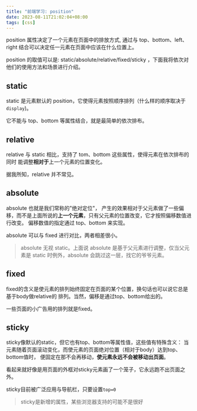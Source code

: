 ```yaml
---
title: "前端学习: position"
date: 2023-08-11T21:02:04+08:00
tags: [css]
---
```


position 属性决定了一个元素在页面中的排放方式, 通过与 top、bottom、left、right
结合可以决定任一元素在页面中应该在什么位置上。

position 的取值可以是: static/absolute/relative/fixed/sticky ，下面我将依次对他们的使用方法和场景进行介绍。

## static

static 是元素默认的 position，它使得元素按照顺序排列（什么样的顺序取决于`display`)。

它不能与 top、bottom 等属性结合，就是最简单的依次排布。

## relative

relative 与 static 相比，支持了 tom、bottom 这些属性，使得元素在依次排布的同时
能调整**相对于**上一个元素的位置变化。

据我所知，relative 并不常见。

## absolute

absolute 也就是我们常称的"绝对定位"，
产生的效果相对于父元素做了一些偏移，而不是上面所说的**上一个元素**，只有父元素的位置改变，它才按照偏移数值进行改变。
偏移数值的指定通过 top、bottom 来实现。

absolute 可以与 fixed 进行对比，两者相差很小。

> absolute 无视 static。上面说 absolute 是基于父元素进行调整，仅当父元素是
> static 时例外，absolute 会跳过这一层，找它的爷爷元素。

## fixed

fixed的含义是使元素的排列始终固定在页面的某个位置，换句话也可以说它总是基于body做relative的
排列。当然，偏移是通过top、bottom给出的。

一些页面的小广告用的排列就是fixed。

## sticky

sticky像默认的static，但它也有top、bottom等属性值，这些值有特殊含义：
当元素随着页面滚动变化，而使元素的页面绝对位置（相对于body）达到top、bottom值时，
便固定在那不会再移动，**使元素永远不会被移动出页面**。

看起来就好像是用页面的外框对sticky元素画了一个笼子，它永远跑不出页面之外。

sticky目前被广泛应用与导航栏，只要设置`top=0`
> sticky是新增的属性，某些浏览器支持的可能不是很好